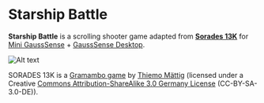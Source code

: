 # Starship Battle

**Starship Battle** is a scrolling shooter game adapted from **[Sorades 13K][1]** for [Mini GaussSense][2] + [GaussSense Desktop][3].

![Alt text](https://gausstoys.s3-ap-northeast-1.amazonaws.com/uploads/project_attachment/attachment/24/starship-battle.jpg)

SORADES 13K is a [Gramambo game][4]
by [Thiemo M&auml;ttig][5] (licensed under a Creative [Commons Attribution-ShareAlike 3.0 Germany License][6]
(CC-BY-SA-3.0-DE)).

[1]: http://maettig.com/code/canvas/starship-sorades-13k/
[2]: http://store.gausstoys.com/collections/frontpage/products/gausssense-mini
[3]: http://developers.gausstoys.com/apps/desktop
[4]: http://www.gramambo.de/index.php?option=com_content&view=article&id=4&Itemid=5#Spiele
[5]: http://maettig.com/
[6]: http://creativecommons.org/licenses/by-sa/3.0/de/
